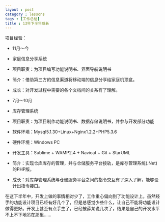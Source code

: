 ```yaml
---
layout : post
category : lessons
tags : [工作总结]
title : 13年下半年成长
---
```



项目经验：

- 11月～今
- 家庭信息分享系统
- 项目职责：为项目编写功能说明书、界面导航说明书
- 简介：借助第三方的信息渠道将移动端的信息分享给家庭机顶盒。
- 成长：对开发过程中需要的各个文档间的关系有了理解。


- 7月～10月
- 库存管理系统
- 项目职责：为项目制作功能说明书、数据存储说明书，并参与开发部分功能
- 软件环境：Mysql5.1.30+Linux+Nginx1.2.2+PHP5.3.6
- 硬件环境：Windows PC
- 开发工具：Sublime + WAMP2.4 + Navicat + Git + StarUML
- 简介：实现仓库库存的管理，并与仓储服务平台接轨，是库存管理系统(.Net)的PHP版。
- 成长：对库存管理系统与仓储服务平台之间的指令交互有了深入了解，能够设计出指令接口。


在这下半年中，开发上做的事情相对少了，工作重心偏向到了功能设计上。虽然经手的功能设计项目已经有好几个了，但是总感觉少些什么，让自己不能将功能设计做得更好。开发上甚至有点手生了，已经被薛某说几次了，结果是自己的开发水平不上不下地吊在那里……